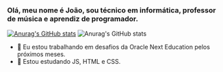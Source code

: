 ### Olá, meu nome é João, sou técnico em informática, professor de música e aprendiz de programador.

[![Anurag's GitHub stats](https://github-readme-stats.vercel.app/api?username=joaogami)](https://github.com/anuraghazra/github-readme-stats&theme=github_dark)
![Anurag's GitHub stats](https://github-readme-stats.vercel.app/api?username=joaogami&count_private=true&theme=github_dark)

- 🔭 Eu estou trabalhando em desafios da Oracle Next Education pelos próximos meses.
- 🌱 Estou estudando JS, HTML e CSS.
